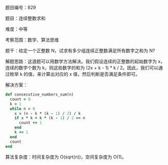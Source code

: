 题目编号：829

题目：连续整数求和

难度：中等

考察范围：数学、算法思维

题干：给定一个正整数 N，试求有多少组连续正整数满足所有数字之和为 N?

解题思路：这道题可以用数学方法解决。我们假设连续的正整数的起始数字为 x，连续的数字个数为 k，则这些数字的和为 (2x + k - 1) * k / 2。因此，我们可以通过枚举 k 的值，来计算出对应的 x 值，然后判断是否满足条件即可。

解决方案：

```ruby
def consecutive_numbers_sum(n)
  count = 0
  k = 1
  while n > 0
    x = (n - k * (k - 1) / 2) / k
    if x * k + k * (k - 1) / 2 == n
      count += 1
    end
    k += 1
  end
  count
end
```

算法复杂度：时间复杂度为 O(sqrt(n))，空间复杂度为 O(1)。